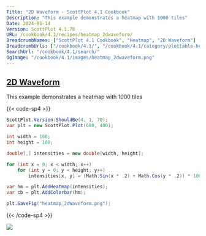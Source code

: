 ```yaml
---
Title: "2D Waveform - ScottPlot 4.1 Cookbook"
Description: "This example demonstrates a heatmap with 1000 tiles"
Date: 2024-01-14
Version: ScottPlot 4.1.70
URL: /cookbook/4.1/recipes/heatmap_2dwaveform/
BreadcrumbNames: ["ScottPlot 4.1 Cookbook", "Heatmap", "2D Waveform"]
BreadcrumbUrls: ["/cookbook/4.1/", "/cookbook/4.1/category/plottable-heatmap", "/cookbook/4.1/recipes/heatmap_2dwaveform/"]
SearchUrl: "/cookbook/4.1/search/"
OgImage: "/cookbook/4.1/images/heatmap_2dwaveform.png"
---
```


<h2><a id='2d-waveform' href='/cookbook/4.1/recipes/heatmap_2dwaveform/'>2D Waveform</a></h2>

This example demonstrates a heatmap with 1000 tiles

{{< code-sp4 >}}

```cs
ScottPlot.Version.ShouldBe(4, 1, 70);
var plt = new ScottPlot.Plot(600, 400);

int width = 100;
int height = 100;

double[,] intensities = new double[width, height];

for (int x = 0; x < width; x++)
    for (int y = 0; y < height; y++)
        intensities[x, y] = (Math.Sin(x * .2) + Math.Cos(y * .2)) * 100;

var hm = plt.AddHeatmap(intensities);
var cb = plt.AddColorbar(hm);

plt.SaveFig("heatmap_2dWaveform.png");
```

{{< /code-sp4 >}}

<img src='../../images/heatmap_2dwaveform.png' class='d-block mx-auto my-5' />


